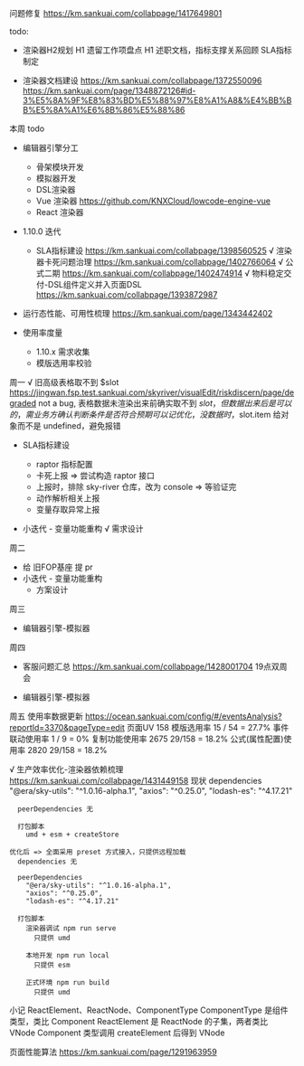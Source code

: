 问题修复 https://km.sankuai.com/collabpage/1417649801

todo: 
  - 渲染器H2规划
    H1 遗留工作项盘点
    H1 述职文档，指标支撑关系回顾
    SLA指标制定

  - 渲染器文档建设 
    https://km.sankuai.com/collabpage/1372550096
    https://km.sankuai.com/page/1348872126#id-3%E5%8A%9F%E8%83%BD%E5%88%97%E8%A1%A8&%E4%BB%BB%E5%8A%A1%E6%8B%86%E5%88%86

本周 todo
  - 编辑器引擎分工
    - 骨架模块开发
    - 模拟器开发
    - DSL渲染器
    - Vue 渲染器 https://github.com/KNXCloud/lowcode-engine-vue
    - React 渲染器

  - 1.10.0 迭代
    - SLA指标建设 https://km.sankuai.com/collabpage/1398560525
    √ 渲染器卡死问题治理 https://km.sankuai.com/collabpage/1402766064
    √ 公式二期 https://km.sankuai.com/collabpage/1402474914
    √ 物料稳定交付-DSL组件定义并入页面DSL https://km.sankuai.com/collabpage/1393872987

  - 运行态性能、可用性梳理 https://km.sankuai.com/page/1343442402

  - 使用率度量
    - 1.10.x 需求收集
    - 模版选用率校验
  
周一
  √ 旧高级表格取不到 $slot https://jingwan.fsp.test.sankuai.com/skyriver/visualEdit/riskdiscern/page/degraded
    not a bug, 表格数据未渲染出来前确实取不到 $slot，但数据出来后是可以的，需业务方确认判断条件是否符合预期
    可以记优化，没数据时，$slot.item 给对象而不是 undefined，避免报错

  - SLA指标建设
    - raptor 指标配置
    - 卡死上报 => 尝试构造 raptor 接口
    - 上报时，排除 sky-river 仓库，改为 console => 等验证完
    - 动作解析相关上报
    - 变量存取异常上报

  - 小迭代 - 变量功能重构
    √ 需求设计

周二
  - 给 旧FOP基座 提 pr
  - 小迭代 - 变量功能重构
    - 方案设计
  
周三
  - 编辑器引擎-模拟器

周四
  - 客服问题汇总 https://km.sankuai.com/collabpage/1428001704 19点双周会

  - 编辑器引擎-模拟器
  
周五
  使用率数据更新 https://ocean.sankuai.com/config/#/eventsAnalysis?reportId=3370&pageType=edit
    页面UV 158
    模版选用率 15 / 54 = 27.7%
    事件联动使用率 1 / 9 = 0%
    复制功能使用率 2675 29/158 = 18.2%
    公式(属性配置)使用率 2820 29/158 = 18.2%
  
  √ 生产效率优化-渲染器依赖梳理 https://km.sankuai.com/collabpage/1431449158
    现状
      dependencies
        "@era/sky-utils": "^1.0.16-alpha.1",
        "axios": "^0.25.0",
        "lodash-es": "^4.17.21"

      peerDependencies 无

      打包脚本
        umd + esm + createStore

    优化后 => 全面采用 preset 方式接入，只提供远程加载
      dependencies 无

      peerDependencies
        "@era/sky-utils": "^1.0.16-alpha.1",
        "axios": "^0.25.0",
        "lodash-es": "^4.17.21"

      打包脚本
        渲染器调试 npm run serve
          只提供 umd

        本地开发 npm run local
          只提供 esm

        正式环境 npm run build
          只提供 umd


小记
  ReactElement、ReactNode、ComponentType
    ComponentType 是组件类型，类比 Component
    ReactElement 是 ReactNode 的子集，两者类比 VNode
    Component 类型调用 createElement 后得到 VNode
 
  页面性能算法 
    https://km.sankuai.com/page/1291963959

